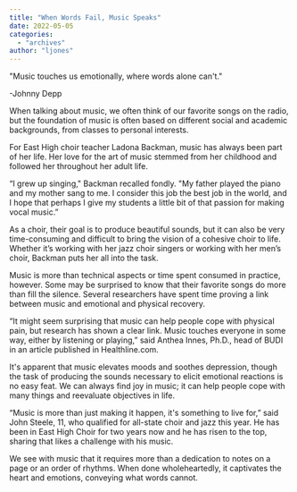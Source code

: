 ```yaml
---
title: "When Words Fail, Music Speaks"
date: 2022-05-05
categories: 
  - "archives"
author: "ljones"
---
```


"Music touches us emotionally, where words alone can't."

\-Johnny Depp

When talking about music, we often think of our favorite songs on the radio, but the foundation of music is often based on different social and academic backgrounds, from classes to personal interests.

For East High choir teacher Ladona Backman, music has always been part of her life. Her love for the art of music stemmed from her childhood and followed her throughout her adult life.

“I grew up singing," Backman recalled fondly. "My father played the piano and my mother sang to me. I consider this job the best job in the world, and I hope that perhaps I give my students a little bit of that passion for making vocal music.”

As a choir, their goal is to produce beautiful sounds, but it can also be very time-consuming and difficult to bring the vision of a cohesive choir to life. Whether it’s working with her jazz choir singers or working with her men’s choir, Backman puts her all into the task.

Music is more than technical aspects or time spent consumed in practice, however. Some may be surprised to know that their favorite songs do more than fill the silence. Several researchers have spent time proving a link between music and emotional and physical recovery.

“It might seem surprising that music can help people cope with physical pain, but research has shown a clear link. Music touches everyone in some way, either by listening or playing,” said Anthea Innes, Ph.D., head of BUDI in an article published in Healthline.com.

It's apparent that music elevates moods and soothes depression, though the task of producing the sounds necessary to elicit emotional reactions is no easy feat. We can always find joy in music; it can help people cope with many things and reevaluate objectives in life. 

“Music is more than just making it happen, it's something to live for,” said John Steele, 11, who qualified for all-state choir and jazz this year. He has been in East High Choir for two years now and he has risen to the top, sharing that likes a challenge with his music. 

We see with music that it requires more than a dedication to notes on a page or an order of rhythms. When done wholeheartedly, it captivates the heart and emotions, conveying what words cannot.
